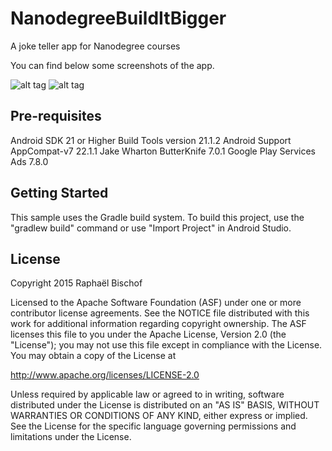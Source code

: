 # NanodegreeBuildItBigger
A joke teller app for Nanodegree courses

You can find below some screenshots of the app.


![alt tag](http://raphaelbischof.fr/joketeller1.png)
![alt tag](http://raphaelbischof.fr/joketeller2.png)

Pre-requisites
--------------
Android SDK 21 or Higher
Build Tools version 21.1.2
Android Support AppCompat-v7 22.1.1
Jake Wharton ButterKnife 7.0.1
Google Play Services Ads 7.8.0


Getting Started
---------------
This sample uses the Gradle build system.  To build this project, use the
"gradlew build" command or use "Import Project" in Android Studio.

License
-------
Copyright 2015 Raphaël Bischof

Licensed to the Apache Software Foundation (ASF) under one or more contributor
license agreements.  See the NOTICE file distributed with this work for
additional information regarding copyright ownership.  The ASF licenses this
file to you under the Apache License, Version 2.0 (the "License"); you may not
use this file except in compliance with the License.  You may obtain a copy of
the License at

http://www.apache.org/licenses/LICENSE-2.0

Unless required by applicable law or agreed to in writing, software
distributed under the License is distributed on an "AS IS" BASIS, WITHOUT
WARRANTIES OR CONDITIONS OF ANY KIND, either express or implied.  See the
License for the specific language governing permissions and limitations under
the License.

